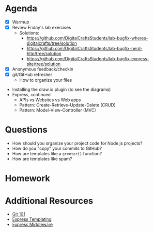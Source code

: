 # Agenda

- [X] Warmup
- [X] Review Friday's lab exercises
    - Solutions:
        - https://github.com/DigitalCraftsStudents/lab-bugfix-wheres-digitalcrafts/tree/solution
        - https://github.com/DigitalCraftsStudents/lab-bugfix-nerd-http/tree/solution
        - https://github.com/DigitalCraftsStudents/lab-bugfix-express-site/tree/solution
- [X] Anonymous feedback/checkin
- [X] git/GitHub refresher
    - How to organize your files
- Installing the draw.io plugin (to see the diagrams)
- Express, continued
    - APIs vs Websites vs Web apps
    - Pattern: Create-Retrieve-Update-Delete (CRUD)
    - Pattern: Model-View-Controller (MVC)

# Questions

- How should you organize your project code for Node.js projects?
- How do you "copy" your commits to GitHub?
- How are templates like a `greeter()` function?
- How are templates like spam?

# Homework


# Additional Resources

- [Git 101](https://learn.digitalcrafts.com/immersive/lessons/dev-fundamentals/git-101/#learning-objectives)
- [Express Templating](https://learn.digitalcrafts.com/immersive/lessons/back-end-foundations/express-template-engine/#learning-objectives)
- [Express Middleware](https://learn.digitalcrafts.com/immersive/lessons/back-end-foundations/express-middleware/#learning-objectives)
